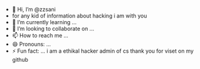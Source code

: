 - 👋 Hi, I’m @zzsani
- for any kid of information about hacking i am with you
- 🌱 I’m currently learning ...
- 💞️ I’m looking to collaborate on ...
- 📫 How to reach me ...
- 😄 Pronouns: ...
- ⚡ Fun fact: ...
i am a ethikal hacker admin of cs
thank you for viset on my github 
<!---
zzsani/zzsani is a ✨ special ✨ repository because its `README.md` (this file) appears on your GitHub profile.
You can click the Preview link to take a look at your changes.
--->
